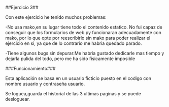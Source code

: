 ##Ejercicio 3##

Con este ejercicio he tenido muchos problemas:

-No usa mako,en su lugar tiene todo el contenido estatico. No fui capaz de conseguir que los formularios de web.py
funcionaran adecuadamente con mako, por lo que opte por reescribirlo sin mako para poder realizar el ejercicio en si,
ya que de lo contrario me habria quedado parado.

-Tiene algunos bugs sin depurar:Me habria gustado dedicarle mas tiempo y dejarla pulida del todo, pero me ha sido
fisicamente imposible

###Funcionamiento###

Esta aplicación se basa en un usuario ficticio puesto en el codigo con nombre usuario y contraseña usuario.

Se loguea,guarda el historial de las 3 ultimas paginas y se puede desloguear.
